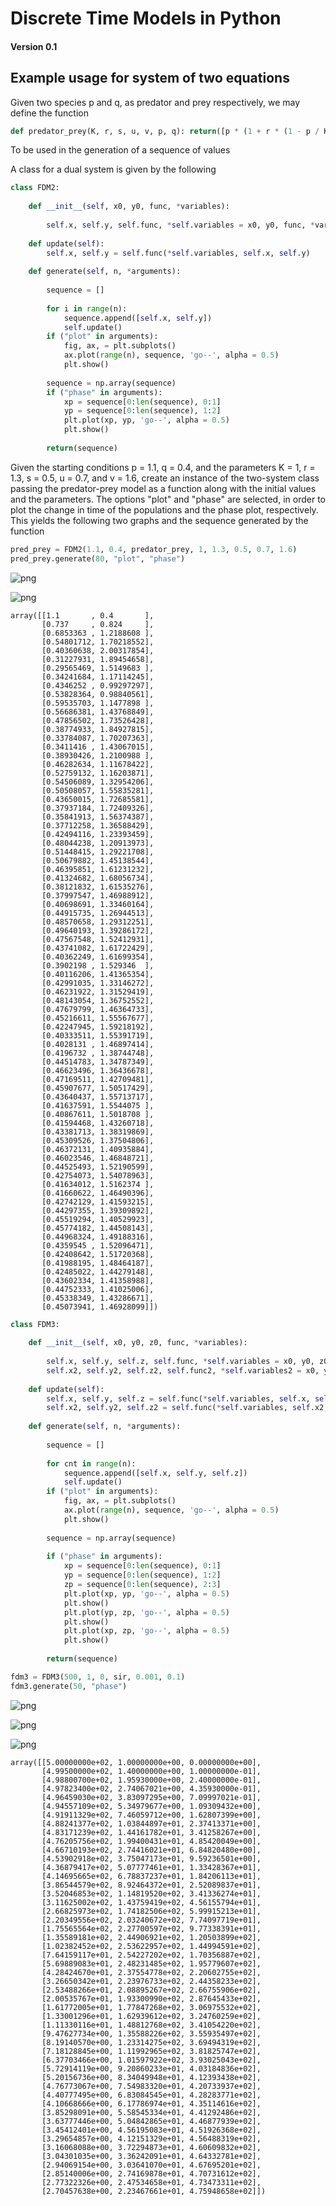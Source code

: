 # Discrete Time Models in Python
#### Version 0.1


## Example usage for system of two equations

Given two species p and q, as predator and prey respectively, we may define the function

```python
def predator_prey(K, r, s, u, v, p, q): return([p * (1 + r * (1 - p / K)) - s * p * q, (1 - u) * q + v * p * q])
```
To be used in the generation of a sequence of values

A class for a dual system is given by the following

```python
class FDM2:
    
    def __init__(self, x0, y0, func, *variables):
        
        self.x, self.y, self.func, *self.variables = x0, y0, func, *variables
        
    def update(self):
        self.x, self.y = self.func(*self.variables, self.x, self.y)
        
    def generate(self, n, *arguments):
        
        sequence = []
        
        for i in range(n):
            sequence.append([self.x, self.y])
            self.update()
        if ("plot" in arguments):
            fig, ax, = plt.subplots()
            ax.plot(range(n), sequence, 'go--', alpha = 0.5)
            plt.show()
            
        sequence = np.array(sequence)
        if ("phase" in arguments):
            xp = sequence[0:len(sequence), 0:1]
            yp = sequence[0:len(sequence), 1:2]
            plt.plot(xp, yp, 'go--', alpha = 0.5)
            plt.show()
        
        return(sequence)
```

Given the starting conditions p = 1.1, q = 0.4, and the parameters K = 1, r = 1.3, s = 0.5, u = 0.7, and v = 1.6, create an instance of the two-system class passing the predator-prey model as a function along with the initial values and the parameters. The options "plot" and "phase" are selected, in order to plot the change in time of the populations and the phase plot, respectively. This yields the following two graphs and the sequence generated by the function

```python
pred_prey = FDM2(1.1, 0.4, predator_prey, 1, 1.3, 0.5, 0.7, 1.6)
pred_prey.generate(80, "plot", "phase")
```


![png](output_6_0.png)



![png](output_6_1.png)





    array([[1.1       , 0.4       ],
           [0.737     , 0.824     ],
           [0.6853363 , 1.2188608 ],
           [0.54801712, 1.70218552],
           [0.40360638, 2.00317854],
           [0.31227931, 1.89454658],
           [0.29565469, 1.5149683 ],
           [0.34241684, 1.17114245],
           [0.4346252 , 0.99297297],
           [0.53828364, 0.98840561],
           [0.59535703, 1.1477898 ],
           [0.56686381, 1.43768849],
           [0.47856502, 1.73526428],
           [0.38774933, 1.84927815],
           [0.33784087, 1.70207363],
           [0.3411416 , 1.43067015],
           [0.38930426, 1.2100988 ],
           [0.46282634, 1.11678422],
           [0.52759132, 1.16203871],
           [0.54506089, 1.32954206],
           [0.50508057, 1.55835281],
           [0.43650015, 1.72685581],
           [0.37937184, 1.72409326],
           [0.35841913, 1.56374387],
           [0.37712258, 1.36588429],
           [0.42494116, 1.23393459],
           [0.48044238, 1.20913973],
           [0.51448415, 1.29221708],
           [0.50679882, 1.45138544],
           [0.46395851, 1.61231232],
           [0.41324682, 1.68056734],
           [0.38121832, 1.61535276],
           [0.37997547, 1.46988912],
           [0.40698691, 1.33460164],
           [0.44915735, 1.26944513],
           [0.48570658, 1.29312251],
           [0.49640193, 1.39286172],
           [0.47567548, 1.52412931],
           [0.43741082, 1.61722429],
           [0.40362249, 1.61699354],
           [0.3902198 , 1.529346  ],
           [0.40116206, 1.41365354],
           [0.42991035, 1.33146272],
           [0.46231922, 1.31529419],
           [0.48143054, 1.36752552],
           [0.47679799, 1.46364733],
           [0.45216611, 1.55567677],
           [0.42247945, 1.59218192],
           [0.40333511, 1.55391719],
           [0.4028131 , 1.46897414],
           [0.4196732 , 1.38744748],
           [0.44514783, 1.34787349],
           [0.46623496, 1.36436678],
           [0.47169511, 1.42709481],
           [0.45907677, 1.50517429],
           [0.43640437, 1.55713717],
           [0.41637591, 1.5544075 ],
           [0.40867611, 1.5018708 ],
           [0.41594468, 1.43260718],
           [0.43381713, 1.38319869],
           [0.45309526, 1.37504806],
           [0.46372131, 1.40935884],
           [0.46023546, 1.46848721],
           [0.44525493, 1.52190599],
           [0.42754073, 1.54078963],
           [0.41634012, 1.5162374 ],
           [0.41660622, 1.46490396],
           [0.42742129, 1.41593215],
           [0.44297355, 1.39309892],
           [0.45519294, 1.40529923],
           [0.45774182, 1.44508143],
           [0.44968324, 1.49188316],
           [0.4359545 , 1.52096471],
           [0.42408642, 1.51720368],
           [0.41988195, 1.48464187],
           [0.42485022, 1.44279148],
           [0.43602334, 1.41358988],
           [0.44752333, 1.41025006],
           [0.45338349, 1.43286671],
           [0.45073941, 1.46928099]])




```python
class FDM3:
    
    def __init__(self, x0, y0, z0, func, *variables):
        
        self.x, self.y, self.z, self.func, *self.variables = x0, y0, z0, func, *variables
        self.x2, self.y2, self.z2, self.func2, *self.variables2 = x0, y0, z0, func, *variables
            
    def update(self):
        self.x, self.y, self.z = self.func(*self.variables, self.x, self.y, self.z)
        self.x2, self.y2, self.z2 = self.func(*self.variables, self.x2, self.y2, self.z2)
        
    def generate(self, n, *arguments):
        
        sequence = []
        
        for cnt in range(n):
            sequence.append([self.x, self.y, self.z])
            self.update()
        if ("plot" in arguments):
            fig, ax, = plt.subplots()
            ax.plot(range(n), sequence, 'go--', alpha = 0.5)
            plt.show()
            
        sequence = np.array(sequence)
        
        if ("phase" in arguments):
            xp = sequence[0:len(sequence), 0:1]
            yp = sequence[0:len(sequence), 1:2]
            zp = sequence[0:len(sequence), 2:3]
            plt.plot(xp, yp, 'go--', alpha = 0.5)
            plt.show()
            plt.plot(yp, zp, 'go--', alpha = 0.5)
            plt.show()
            plt.plot(xp, zp, 'go--', alpha = 0.5)
            plt.show()
            
        return(sequence)
```


```python
fdm3 = FDM3(500, 1, 0, sir, 0.001, 0.1)
fdm3.generate(50, "phase")
```


![png](output_8_0.png)



![png](output_8_1.png)



![png](output_8_2.png)





    array([[5.00000000e+02, 1.00000000e+00, 0.00000000e+00],
           [4.99500000e+02, 1.40000000e+00, 1.00000000e-01],
           [4.98800700e+02, 1.95930000e+00, 2.40000000e-01],
           [4.97823400e+02, 2.74067021e+00, 4.35930000e-01],
           [4.96459030e+02, 3.83097295e+00, 7.09997021e-01],
           [4.94557109e+02, 5.34979677e+00, 1.09309432e+00],
           [4.91911329e+02, 7.46059712e+00, 1.62807399e+00],
           [4.88241377e+02, 1.03844897e+01, 2.37413371e+00],
           [4.83171239e+02, 1.44161782e+01, 3.41258267e+00],
           [4.76205756e+02, 1.99400431e+01, 4.85420049e+00],
           [4.66710193e+02, 2.74416021e+01, 6.84820480e+00],
           [4.53902918e+02, 3.75047173e+01, 9.59236501e+00],
           [4.36879417e+02, 5.07777461e+01, 1.33428367e+01],
           [4.14695665e+02, 6.78837237e+01, 1.84206113e+01],
           [3.86544579e+02, 8.92464372e+01, 2.52089837e+01],
           [3.52046853e+02, 1.14819520e+02, 3.41336274e+01],
           [3.11625002e+02, 1.43759419e+02, 4.56155794e+01],
           [2.66825973e+02, 1.74182506e+02, 5.99915213e+01],
           [2.20349556e+02, 2.03240672e+02, 7.74097719e+01],
           [1.75565564e+02, 2.27700597e+02, 9.77338391e+01],
           [1.35589181e+02, 2.44906921e+02, 1.20503899e+02],
           [1.02382452e+02, 2.53622957e+02, 1.44994591e+02],
           [7.64159117e+01, 2.54227202e+02, 1.70356887e+02],
           [5.69889083e+01, 2.48231485e+02, 1.95779607e+02],
           [4.28424670e+01, 2.37554778e+02, 2.20602755e+02],
           [3.26650342e+01, 2.23976733e+02, 2.44358233e+02],
           [2.53488266e+01, 2.08895267e+02, 2.66755906e+02],
           [2.00535767e+01, 1.93300990e+02, 2.87645433e+02],
           [1.61772005e+01, 1.77847268e+02, 3.06975532e+02],
           [1.33001296e+01, 1.62939612e+02, 3.24760259e+02],
           [1.11330116e+01, 1.48812768e+02, 3.41054220e+02],
           [9.47627734e+00, 1.35588226e+02, 3.55935497e+02],
           [8.19140570e+00, 1.23314275e+02, 3.69494319e+02],
           [7.18128845e+00, 1.11992965e+02, 3.81825747e+02],
           [6.37703466e+00, 1.01597922e+02, 3.93025043e+02],
           [5.72914119e+00, 9.20860233e+01, 4.03184836e+02],
           [5.20156736e+00, 8.34049948e+01, 4.12393438e+02],
           [4.76773067e+00, 7.54983320e+01, 4.20733937e+02],
           [4.40777495e+00, 6.83084545e+01, 4.28283771e+02],
           [4.10668666e+00, 6.17786974e+01, 4.35114616e+02],
           [3.85298091e+00, 5.58545334e+01, 4.41292486e+02],
           [3.63777446e+00, 5.04842865e+01, 4.46877939e+02],
           [3.45412401e+00, 4.56195083e+01, 4.51926368e+02],
           [3.29654857e+00, 4.12151329e+01, 4.56488319e+02],
           [3.16068088e+00, 3.72294873e+01, 4.60609832e+02],
           [3.04301035e+00, 3.36242091e+01, 4.64332781e+02],
           [2.94069154e+00, 3.03641070e+01, 4.67695201e+02],
           [2.85140006e+00, 2.74169878e+01, 4.70731612e+02],
           [2.77322326e+00, 2.47534658e+01, 4.73473311e+02],
           [2.70457638e+00, 2.23467661e+01, 4.75948658e+02]])


